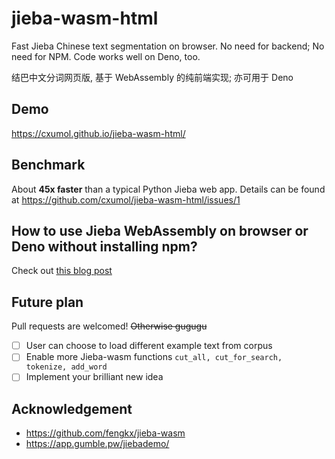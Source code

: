 # jieba-wasm-html
Fast Jieba Chinese text segmentation on browser. No need for backend; No need for NPM. Code works well on Deno, too.

结巴中文分词网页版, 基于 WebAssembly 的纯前端实现; 亦可用于 Deno

## Demo

https://cxumol.github.io/jieba-wasm-html/

## Benchmark

About **45x faster** than a typical Python Jieba web app. Details can be found at <https://github.com/cxumol/jieba-wasm-html/issues/1>

## How to use Jieba WebAssembly on browser or Deno without installing npm?

Check out [this blog post](https://xirtam.cxumol.com/browser-wasm-jieba/)

## Future plan

Pull requests are welcomed! <s>Otherwise gugugu</s>

- [ ] User can choose to load different example text from corpus
- [ ] Enable more Jieba-wasm functions `cut_all, cut_for_search, tokenize, add_word`
- [ ] Implement your brilliant new idea

## Acknowledgement

- https://github.com/fengkx/jieba-wasm
- https://app.gumble.pw/jiebademo/
